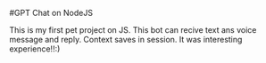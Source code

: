 #GPT Chat on NodeJS

This is my first pet project on JS. This bot can recive text ans voice message and reply. Context saves in session.
It was interesting experience!!:)